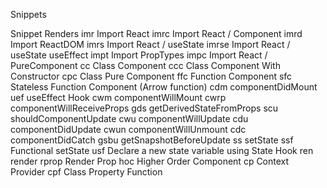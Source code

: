 Snippets

Snippet	Renders
imr	Import React
imrc	Import React / Component
imrd	Import ReactDOM
imrs	Import React / useState
imrse	Import React / useState useEffect
impt	Import PropTypes
impc	Import React / PureComponent
cc	Class Component
ccc	Class Component With Constructor
cpc	Class Pure Component
ffc	Function Component
sfc	Stateless Function Component (Arrow function)
cdm	componentDidMount
uef	useEffect Hook
cwm	componentWillMount
cwrp	componentWillReceiveProps
gds	getDerivedStateFromProps
scu	shouldComponentUpdate
cwu	componentWillUpdate
cdu	componentDidUpdate
cwun	componentWillUnmount
cdc	componentDidCatch
gsbu	getSnapshotBeforeUpdate
ss	setState
ssf	Functional setState
usf	Declare a new state variable using State Hook
ren	render
rprop	Render Prop
hoc	Higher Order Component
cp	Context Provider
cpf	Class Property Function
